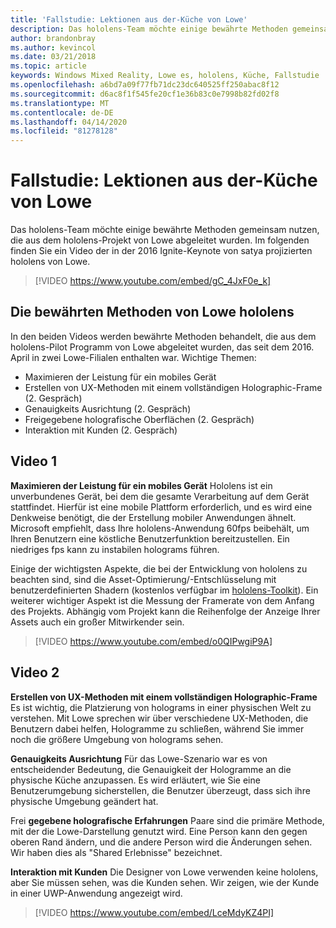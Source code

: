 ```yaml
---
title: 'Fallstudie: Lektionen aus der-Küche von Lowe'
description: Das hololens-Team möchte einige bewährte Methoden gemeinsam nutzen, die aus dem hololens-Projekt von Lowe abgeleitet wurden.
author: brandonbray
ms.author: kevincol
ms.date: 03/21/2018
ms.topic: article
keywords: Windows Mixed Reality, Lowe es, hololens, Küche, Fallstudie
ms.openlocfilehash: a6bd7a09f77fb71dc23dc640525ff250abac8f12
ms.sourcegitcommit: d6ac8f1f545fe20cf1e36b83c0e7998b82fd02f8
ms.translationtype: MT
ms.contentlocale: de-DE
ms.lasthandoff: 04/14/2020
ms.locfileid: "81278128"
---
```

# <a name="case-study---lessons-from-the-lowes-kitchen"></a>Fallstudie: Lektionen aus der-Küche von Lowe

Das hololens-Team möchte einige bewährte Methoden gemeinsam nutzen, die aus dem hololens-Projekt von Lowe abgeleitet wurden. Im folgenden finden Sie ein Video der in der 2016 Ignite-Keynote von satya projizierten hololens von Lowe.
<br>
>[!VIDEO https://www.youtube.com/embed/gC_4JxF0e_k]

## <a name="lowes-hololens-best-practices"></a>Die bewährten Methoden von Lowe hololens

In den beiden Videos werden bewährte Methoden behandelt, die aus dem hololens-Pilot Programm von Lowe abgeleitet wurden, das seit dem 2016. April in zwei Lowe-Filialen enthalten war. Wichtige Themen:
* Maximieren der Leistung für ein mobiles Gerät
* Erstellen von UX-Methoden mit einem vollständigen Holographic-Frame (2. Gespräch)
* Genauigkeits Ausrichtung (2. Gespräch)
* Freigegebene holografische Oberflächen (2. Gespräch)
* Interaktion mit Kunden (2. Gespräch)

## <a name="video-1"></a>Video 1

**Maximieren der Leistung für ein mobiles Gerät** Hololens ist ein unverbundenes Gerät, bei dem die gesamte Verarbeitung auf dem Gerät stattfindet. Hierfür ist eine mobile Plattform erforderlich, und es wird eine Denkweise benötigt, die der Erstellung mobiler Anwendungen ähnelt. Microsoft empfiehlt, dass Ihre hololens-Anwendung 60fps beibehält, um Ihren Benutzern eine köstliche Benutzerfunktion bereitzustellen. Ein niedriges fps kann zu instabilen holograms führen.

Einige der wichtigsten Aspekte, die bei der Entwicklung von hololens zu beachten sind, sind die Asset-Optimierung/-Entschlüsselung mit benutzerdefinierten Shadern (kostenlos verfügbar im [hololens-Toolkit](https://github.com/Microsoft/HoloToolkit-Unity)). Ein weiterer wichtiger Aspekt ist die Messung der Framerate von dem Anfang des Projekts. Abhängig vom Projekt kann die Reihenfolge der Anzeige Ihrer Assets auch ein großer Mitwirkender sein.
<br>
>[!VIDEO https://www.youtube.com/embed/o0QIPwgiP9A]

## <a name="video-2"></a>Video 2

**Erstellen von UX-Methoden mit einem vollständigen Holographic-Frame** Es ist wichtig, die Platzierung von holograms in einer physischen Welt zu verstehen. Mit Lowe sprechen wir über verschiedene UX-Methoden, die Benutzern dabei helfen, Hologramme zu schließen, während Sie immer noch die größere Umgebung von holograms sehen.

**Genauigkeits Ausrichtung** Für das Lowe-Szenario war es von entscheidender Bedeutung, die Genauigkeit der Hologramme an die physische Küche anzupassen. Es wird erläutert, wie Sie eine Benutzerumgebung sicherstellen, die Benutzer überzeugt, dass sich ihre physische Umgebung geändert hat.

Frei **gegebene holografische Erfahrungen** Paare sind die primäre Methode, mit der die Lowe-Darstellung genutzt wird. Eine Person kann den gegen oberen Rand ändern, und die andere Person wird die Änderungen sehen. Wir haben dies als "Shared Erlebnisse" bezeichnet.

**Interaktion mit Kunden** Die Designer von Lowe verwenden keine hololens, aber Sie müssen sehen, was die Kunden sehen. Wir zeigen, wie der Kunde in einer UWP-Anwendung angezeigt wird.
<br>
>[!VIDEO https://www.youtube.com/embed/LceMdyKZ4PI]

